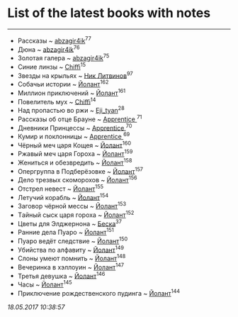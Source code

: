 # List of the latest books with notes
---

* Рассказы ~ [abzagir4ik](users/362/3621623-vkontakte)<sup>77</sup>
* Дюна ~ [abzagir4ik](users/362/3621623-vkontakte)<sup>76</sup>
* Золотая галера ~ [abzagir4ik](users/362/3621623-vkontakte)<sup>75</sup>
* Синие линзы ~ [Chiffi](users/105/105831994080785626680-google)<sup>15</sup>
* Звезды на крыльях ~ [Ник Литвинов](users/241/241974816-vkontakte)<sup>97</sup>
* Собачьи истории ~ [Йолант](users/104/104690883692185089260-google)<sup>162</sup>
* Миллион приключений ~ [Йолант](users/104/104690883692185089260-google)<sup>161</sup>
* Повелитель мух ~ [Chiffi](users/105/105831994080785626680-google)<sup>14</sup>
* Над пропастью во ржи ~ [Eji_tyan](users/235/2352103981-twitter)<sup>28</sup>
* Рассказы об отце Брауне ~ [Apprentice ](users/528/52821952-vkontakte)<sup>71</sup>
* Дневники Принцессы ~ [Apprentice ](users/528/52821952-vkontakte)<sup>70</sup>
* Кумир и поклонницы ~ [Apprentice ](users/528/52821952-vkontakte)<sup>69</sup>
* Чёрный меч царя Кощея ~ [Йолант](users/104/104690883692185089260-google)<sup>160</sup>
* Ржавый меч царя Гороха ~ [Йолант](users/104/104690883692185089260-google)<sup>159</sup>
* Жениться и обезвредить ~ [Йолант](users/104/104690883692185089260-google)<sup>158</sup>
* Опергруппа в Подберёзовке ~ [Йолант](users/104/104690883692185089260-google)<sup>157</sup>
* Дело трезвых скоморохов ~ [Йолант](users/104/104690883692185089260-google)<sup>156</sup>
* Отстрел невест ~ [Йолант](users/104/104690883692185089260-google)<sup>155</sup>
* Летучий корабль ~ [Йолант](users/104/104690883692185089260-google)<sup>154</sup>
* Заговор чёрной мессы ~ [Йолант](users/104/104690883692185089260-google)<sup>153</sup>
* Tайный сыск царя гороха ~ [Йолант](users/104/104690883692185089260-google)<sup>152</sup>
* Цветы для Элджернона ~ [Беска](users/157/1577468-vkontakte)<sup>37</sup>
* Ранние дела Пуаро ~ [Йолант](users/104/104690883692185089260-google)<sup>151</sup>
* Пуаро ведёт следствие ~ [Йолант](users/104/104690883692185089260-google)<sup>150</sup>
* Убийства по алфавиту ~ [Йолант](users/104/104690883692185089260-google)<sup>149</sup>
* Слоны умеют помнить ~ [Йолант](users/104/104690883692185089260-google)<sup>148</sup>
* Вечеринка в хэллоуин ~ [Йолант](users/104/104690883692185089260-google)<sup>147</sup>
* Третья девушка ~ [Йолант](users/104/104690883692185089260-google)<sup>146</sup>
* Часы ~ [Йолант](users/104/104690883692185089260-google)<sup>145</sup>
* Приключение рождественского пудинга ~ [Йолант](users/104/104690883692185089260-google)<sup>144</sup>


_18.05.2017 10:38:57_
